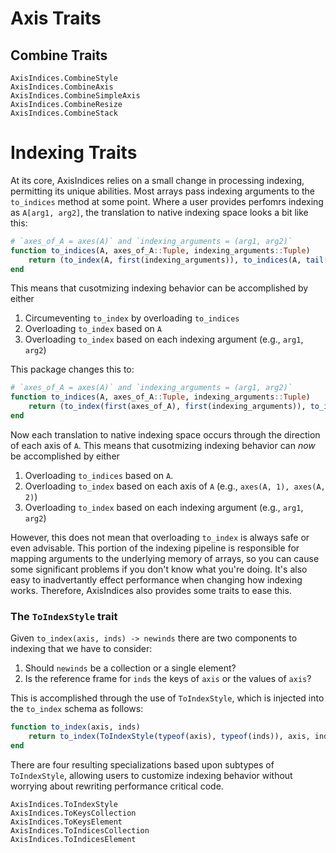 # Axis Traits

## Combine Traits

```@docs
AxisIndices.CombineStyle
AxisIndices.CombineAxis
AxisIndices.CombineSimpleAxis
AxisIndices.CombineResize
AxisIndices.CombineStack
```

# Indexing Traits

At its core, AxisIndices relies on a small change in processing indexing, permitting its unique abilities.
Most arrays pass indexing arguments to the `to_indices` method at some point.
Where a user provides perfomrs indexing as `A[arg1, arg2]`, the translation to native indexing space looks a bit like this:

```julia
# `axes_of_A = axes(A)` and `indexing_arguments = (arg1, arg2)`
function to_indices(A, axes_of_A::Tuple, indexing_arguments::Tuple)
    return (to_index(A, first(indexing_arguments)), to_indices(A, tail(axes_of_A), tail(indexing_arguments))...)
end
```
This means that cusotmizing indexing behavior can be accomplished by either
1. Circumeventing `to_index` by overloading `to_indices`
2. Overloading `to_index` based on `A`
3. Overloading `to_index` based on each indexing argument (e.g., `arg1`, `arg2`)

This package changes this to:
```julia
# `axes_of_A = axes(A)` and `indexing_arguments = (arg1, arg2)`
function to_indices(A, axes_of_A::Tuple, indexing_arguments::Tuple)
    return (to_index(first(axes_of_A), first(indexing_arguments)), to_indices(A, tail(axes_of_A), tail(indexing_arguments))...)
end
```
Now each translation to native indexing space occurs through the direction of each axis of `A`.
This means that cusotmizing indexing behavior can _now_ be accomplished by either
1. Overloading `to_indices` based on `A`.
2. Overloading `to_index` based on each axis of `A` (e.g., `axes(A, 1), axes(A, 2)`)
3. Overloading `to_index` based on each indexing argument (e.g., `arg1`, `arg2`)

However, this does not mean that overloading `to_index` is always safe or even advisable.
This portion of the indexing pipeline is responsible for mapping arguments to the underlying memory of arrays, so you can cause some significant problems if you don't know what you're doing.
It's also easy to inadvertantly effect performance when changing how indexing works.
Therefore, AxisIndices also provides some traits to ease this.

### The `ToIndexStyle` trait

Given `to_index(axis, inds) -> newinds` there are two components to indexing that we have to consider:
1. Should `newinds` be a collection or a single element?
2. Is the reference frame for `inds` the keys of `axis` or the values of `axis`?

This is accomplished through the use of `ToIndexStyle`, which is injected into the `to_index` schema as follows:
```julia
function to_index(axis, inds)
    return to_index(ToIndexStyle(typeof(axis), typeof(inds)), axis, inds)
end
```

There are four resulting specializations based upon subtypes of `ToIndexStyle`, allowing users to customize indexing behavior without worrying about rewriting performance critical code.

```@docs
AxisIndices.ToIndexStyle
AxisIndices.ToKeysCollection
AxisIndices.ToKeysElement
AxisIndices.ToIndicesCollection
AxisIndices.ToIndicesElement
```

